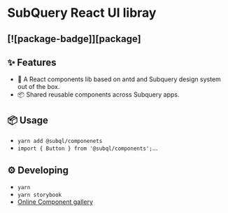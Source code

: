 # SubQuery React UI libray

## [![package-badge]][package]

## ✨ Features

- 🌈 A React components lib based on antd and Subquery design system out of the box.
- 📦 Shared reusable components across Subquery apps.

## 📦 Usage

- `yarn add @subql/componenets`
- `import { Button } from '@subql/components';`...

## ⚙️ Developing

- `yarn`
- `yarn storybook`
- [Online Component gallery](https://subquery.github.io/react-ui/)

